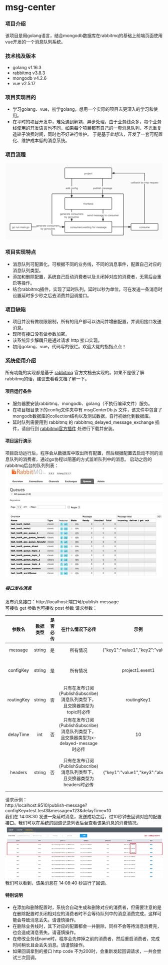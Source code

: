 # msg-center
### 项目介绍
该项目是用golang语言，结合mongodb数据库在rabbitmq的基础上前端页面使用vue开发的一个消息队列系统。
### 技术栈及版本
- golang v1.16.3
- rabbitmq v3.8.3
- mongodb v4.2.6
- vue v2.5.17
### 项目实现目的
- 学习golang、vue，初学golang，想用一个实际的项目去更深入的学习和使用。
- 在平时的项目开发中，难免遇到解耦、异步处理，由于业务线众多，每个业务线使用的开发语言也不同，如果每个项目都有自己的一套消息队列，不光重复造轮子浪费时间，同时也不好进行维护。
于是基于此想法，开发了一套可配置化、维护成本低的消息系统。
### 项目流程
![process 流程](public/img/process.jpg)
### 项目实现特点
- 消息队列可配置化，可根据不同的业务线，不同的消息事件，配置自己对应的消息队列类型。
- 添加和删除配置，系统自己启动消费者以及关闭掉对应的消费者，无需后台重启等操作。
- 结合rabbitmq插件，实现了延时队列，延时以秒为单位，可在发送一条消息时设置延时多少秒之后去消费并回调接口。
### 项目缺陷
- 项目并没有做权限限制，所有的用户都可以访问并增删配置，并调用接口发送消息。
- 现所有接口没有做参数加密。
- 该系统异步解耦只是通过请求 http 接口实现。
- 初用golang、vue，代码写的很烂。欢迎大佬的指指点点！
### 系统使用介绍
所有功能的实现都是基于 [rabbitmq](https://www.rabbitmq.com/tutorials/tutorial-one-go.html) 官方文档去实现的。如果不是很了解rabbitmq的话，建议去看看文档了解一下。
#### 项目运行条件
- 服务器要安装rabbitmq、mongodb、golang（不执行编译文件）服务。
- 在项目根目录下的config文件夹中有 msgCenterDb.js 文件，该文件中包含了mongodb数据库的collection结构以及测试数据，自行初始化到数据库。
- 延时队列需要用到 rabbitmq 的 rabbitmq_delayed_message_exchange 插件，请自行到 [rabbitmq官方插件](https://www.rabbitmq.com/community-plugins.html) 处进行下载并安装。
#### 项目运行演示
项目启动运行后，程序会从数据库中取出所有配置，然后根据配置去启动不同的消息队列的消费者，通过go协程以阻塞的方式监听队列中的消息。
启动之后的rabbitmq后台的队列列表：  
![queuelist 队列列表](public/img/queueList.jpg)
##### 接口发布消息
发布消息接口：http://localhost:端口号/publish-message  
可接收 get 参数也可接收 post 参数
请求参数：

| 参数名 | 数据类型 | 是否必传 | 在什么情况下必传 | 示例 | 备注 |
|:-----:|:-------:|:------:|:-------------:|:---------:|:----:|
| message | string | 是 | 所有情况 | {"key1":"value1","key2":"value2"} | 要发送的消息 |
| configKey | string | 是 | 所有情况 | project1.event1 | 对应的配置事件，格式为：项目.事件 |
| routingKey | string | 否 | 只有在发布订阅(PublishSubscribe)消息队列类型下，且交换器类型为topic时必传 | routingKey1 | 路径，routingkey |
| delayTime | int | 否 | 只有在发布订阅(PublishSubscribe)消息队列类型下，且交换器类型为x-delayed-message时必传 | 10 | 消息延时时长，单位为秒 |
| headers | string | 否 | 只有在发布订阅(PublishSubscribe)消息队列类型下，且交换器类型为headers时必传 | {"key1":"value1","key3":"abcde"} | headers模式下的匹配key-value，数据格式为json |

请求示例：  
http://localhost:9510/publish-message?configKey=test.test3&message=123&delayTime=10  
我们在 14:08:30 发送一条延时消息，发送成功之后，过10秒钟去回调对应的配置接口。我们可以在系统的回调记录列表后台查看该条消息的消费情况。  
![callbacklist 回调列表](public/img/callbackList.jpg)  
我们可以看到，该条消息在 14:08:40 秒进行了回调。

#### 特别说明
- 在添加和删除配置时，系统会自动生成和删除对应的消费者，但需要注意的是在删除配置时关闭相对应的消费者时不会等待队列中的消息消费完成，这样可能会导致消息丢失。请谨慎操作。
- 在删除业务线时，其下对应的配置都会一并删除，同样不会等待消息消费完，也会造成消息丢失。请谨慎操作。
- 在修改业务线name时，程序会先停掉之前的消费者，然后重启消费者，完成时间稍长且会丢失消息。请谨慎操作。
- 如果回调拿到的接口 http code 不为200时，会重新发起回调请求，一共会尝试三次回调。